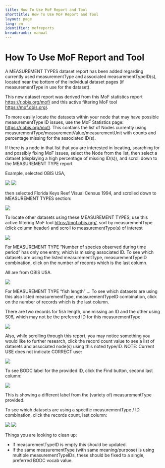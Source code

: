 ```yaml
---
title: How To Use MoF Report and Tool
shorttitle: How To Use MoF Report and Tool
layout: page
lang: en
identifier: mofreports
breadcrumbs: manual
---
```


# How To Use MoF Report and Tool

A MEASUREMENT TYPES dataset report has been added regarding currently used measurementType and associated measurementTypeID(s), located near the bottom of the individual dataset pages (if measurementType in use for the dataset).

This new dataset report was derived from this MoF statistics report <a href="https://r.obis.org/mof/" target="_blank">https://r.obis.org/mof/</a> and this active filtering MoF tool <a href="https://mof.obis.org/" target="_blank">https://mof.obis.org/</a>. 

To more easily locate the datasets within your node that may have possible measurementType ID issues, use the MoF Statistics page: <a href="https://r.obis.org/mof/" target="_blank">https://r.obis.org/mof/</a>.  This contains the list of Nodes currently using measurementType/measurementValue/measurementUnit with counts and percentage missing for the associated ID(s).

If there is a node in that list that you are interested in locating, searching for and possibly fixing MoF issues, select the Node from the list, then select a dataset (displaying a high percentage of missing ID(s)), and scroll down to the MEASUREMENT TYPE report

Example, selected OBIS USA, 

<img src="../images/mofreports/usa1.png" class="img-responsive img-responsive-70"/>

<img src="../images/mofreports/usa2.png" class="img-responsive img-responsive-70"/>

then selected Florida Keys Reef Visual Census 1994, and scrolled down to MEASUREMENT TYPES section:

<img src="../images/mofreports/floridakeys.png" class="img-responsive"/>

To locate other datasets using these MEASUREMENT TYPES, use this active filtering MoF tool <a href="https://mof.obis.org/" target="_blank">https://mof.obis.org/</a>, sort by measurementType (click column header) and scroll to measurementType(s) of interest

<img src="../images/mofreports/locate.png" class="img-responsive"/>

For MEASUREMENT TYPE “Number of species observed during time period” has only one entry, which is missing associated ID.  To see which datasets are using the listed measurementType, measurementTypeID combination, click on the number of records which is the last column. 

All are from OBIS USA.

<img src="../images/mofreports/speciesobserved.png" class="img-responsive"/>

For MEASUREMENT TYPE “fish length” …  To see which datasets are using this also listed measurementType, measurementTypeID combination, click on the number of records which is the last column. 

There are two records for fish length, one missing an ID and the other using S06, which may not be the preferred ID for this measurementType:

<img src="../images/mofreports/fishlength.png" class="img-responsive"/>

Also, while scrolling through this report,  you may notice something you would like to further research, click the record count value to see a list of datasets and associated node(s) using this noted type/ID.  NOTE: Current USE does not indicate CORRECT use:

<img src="../images/mofreports/notcorrect.png" class="img-responsive"/>

To see BODC label for the provided ID, click the Find button, second last column:

<img src="../images/mofreports/label.png" class="img-responsive"/>

This is showing a different label from the (variety of) measurementType provided.

To see which datasets are using a specific measurementType / ID combination, click the records count, last column:

<img src="../images/mofreports/observed1.png" class="img-responsive"/>
<img src="../images/mofreports/observed2.png" class="img-responsive"/>


Things you are looking to clean up:

- If measurementTypeID is empty this should be updated.
- If the same measurementType (with same meaning/purpose) is using multiple measurementTypeIDs, these should be fixed to a single, preferred BODC vocab value.
